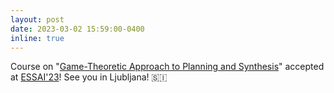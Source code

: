 ```yaml
---
layout: post
date: 2023-03-02 15:59:00-0400
inline: true
---
```


Course on "[Game-Theoretic Approach to Planning and Synthesis](https://essai.si/game-theoretic-approach-to-planning-and-synthesis/)" accepted at [ESSAI'23](https://essai.ijs.si/2023_ESSAI.html)! See you in Ljubljana! :slovenia:
